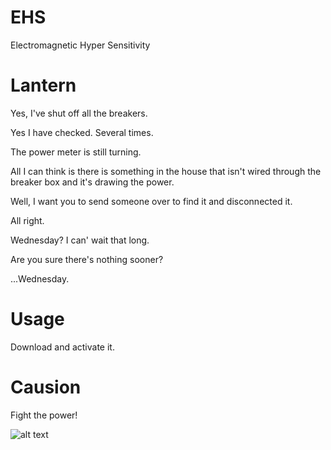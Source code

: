 # EHS

Electromagnetic Hyper Sensitivity

# Lantern

Yes, I've shut off all the breakers.

Yes I have checked. Several times.

The power meter is still turning.

All I can think is there is something in the house that isn't wired through the
   breaker box and it's drawing the power.

Well, I want you to send someone over to find it and disconnected it.

All right.

Wednesday? I can' wait that long.

Are you sure there's nothing sooner?

...Wednesday.

# Usage

Download and activate it.

# Causion

Fight the power!

![alt text](https://raw.githubusercontent.com/Shantti-Y/EHS/master/chucks_downfall.gif)
